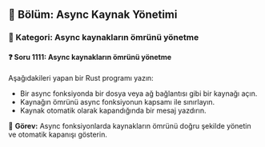## 📘 Bölüm: Async Kaynak Yönetimi  
### 🔹 Kategori: Async kaynakların ömrünü yönetme  
#### ❓ Soru 1111: Async kaynakların ömrünü yönetme

Aşağıdakileri yapan bir Rust programı yazın:

- Bir async fonksiyonda bir dosya veya ağ bağlantısı gibi bir kaynağı açın.
- Kaynağın ömrünü async fonksiyonun kapsamı ile sınırlayın.
- Kaynak otomatik olarak kapandığında bir mesaj yazdırın.

🔧 **Görev:** Async fonksiyonlarda kaynakların ömrünü doğru şekilde yönetin ve otomatik kapanışı gösterin.
